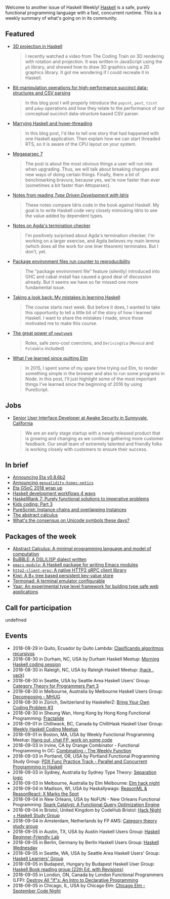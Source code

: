 <!-- 2018-08-230 undefined -->

Welcome to another issue of Haskell Weekly!
[Haskell](https://haskell-lang.org) is a safe, purely functional programming language with a fast, concurrent runtime.
This is a weekly summary of what's going on in its community.

## Featured

-   [3D projection in Haskell](https://henningtonko.github.io./3D-Projection-In-Haskell/)

    > I recently watched a video from The Coding Train on 3D rendering with rotation and projection. It was written in JavaScript using the `p5` library, and showed how to draw 3D graphics using a 2D graphics library. It got me wondering if I could recreate it in Haskell.

-   [Bit-manipulation operations for high-performance succinct data-structures and CSV parsing](https://haskell-works.github.io/posts/2018-08-22-pdep-and-pext-bit-manipulation-functions.html)

    > In this blog post I will properly introduce the `popcnt`, `pext`, `tzcnt` and `pdep` operations and how they relate to the performance of our conceptual succinct data-structure based CSV parser.

-   [Marrying Haskell and hyper-threading](https://qnikst.github.io/posts/2018-08-23-ht-no-more.html)

    > In this blog post, I'd like to tell one story that had happened with one Haskell application. Then explain how we can start threaded RTS, so it is aware of the CPU layout on your system.

-   [Megaparsec 7](https://markkarpov.com/post/megaparsec-7.html)

    > The post is about the most obvious things a user will run into when upgrading. Thus, we will talk about breaking changes and new ways of doing certain things. Finally, there a bit of benchmarking bravura, because yes, we're now faster than ever (sometimes a bit faster than Attoparsec).

-   [Notes from reading *Type Driven Development with Idris*](https://github.com/rpeszek/IdrisTddNotes/wiki/Home/f0bc51f3868dedee3d6cdbeee3a89f1e411d6711)

    > These notes compare Idris code in the book against Haskell. My goal is to write Haskell code very closely mimicking Idris to see the value added by dependent types.

-   [Notes on Agda's termination checker](http://oleg.fi/gists/posts/2018-08-29-agda-termination-checker.html)

    > I'm positively surprised about Agda's termination checker. I'm working on a larger exercise, and Agda believes my main lemma (which does all the work for one liner theorem) terminates. But I don't, yet.

-   [Package environment files run counter to reproducibility](https://hexagoxel.de/postsforpublish/posts/2018-08-25-ghc-pkg-env-misfeature.html)

    > The "package environment file" feature (silently) introduced into GHC and cabal-install has caused a good deal of discussion already. But it seems we have so far missed one more fundamental issue.

-   [Taking a look back: My mistakes in learning Haskell](https://mmhaskell.com/blog/2018/8/27/taking-a-look-back-my-mistakes-in-learning-haskell)

    > The course starts next week. But before it does, I wanted to take this opportunity to tell a little bit of the story of how I learned Haskell. I want to share the mistakes I made, since those motivated me to make this course.

-   [The great power of `newtype`s](https://speakerdeck.com/konn/the-great-power-of-newtypes)

    > Roles, safe zero-cost coercions, and `DerivingVia` (`Monoid` and `Foldable` included)

-   [What I've learned since quitting Elm](https://qiita.com/kimagure/items/93a42d67a8833f99fe2e)

    > In 2015, I spent some of my spare time trying out Elm, to render something simple in the browser and also to run some programs in Node. In this post, I'll just highlight some of the most important things I've learned since the beginning of 2016 by using PureScript.

## Jobs

-   [Senior User Interface Developer at Awake Security in Sunnyvale, California](https://jobs.lever.co/awake-security/fb9cb1c6-bda8-45d9-ba4b-6d7fb1c41fdc)

    > We are an early stage startup with a newly released product that is growing and changing as we continue gathering more customer feedback. Our small team of extremely talented and friendly folks is working closely with customers to ensure their success.

## In brief

-   [Announcing Eta v0.8.6b2](https://blog.eta-lang.org/announcing-eta-v0-8-6b2-df0398272089)
-   [Announcing `genvalidity-hspec-optics`](https://cs-syd.eu/posts/2018-08-28-genvalidity-hspec-optics)
-   [Eta GSoC 2018 wrap up](https://blog.eta-lang.org/eta-gsoc-2018-wrap-up-fe55426580c2)
-   [Haskell development workflows 4 ways](https://www.fpcomplete.com/blog/2018/08/haskell-development-workflows-4-ways)
-   [HaskellRank 7: Purely functional solutions to imperative problems](https://www.youtube.com/watch?v=NcUNN_tSmyE)
-   [Kids coding: Part 3](https://www.snoyman.com/blog/2018/08/kids-coding-part-3)
-   [PureScript: Instance chains and overlapping Instances](https://liamgoodacre.github.io/purescript/instance/chain/2017/08/18/purescript-instance-chain.html)
-   [The abstract calculus](https://medium.com/@maiavictor/the-abstract-calculus-fe8c46bcf39c)
-   [What's the consensus on Unicode symbols these days?](https://np.reddit.com/r/haskell/comments/9abjn3/whats_the_consensus_on_unicode_symbols_these_days/)

## Packages of the week

-   [Abstract Calculus: A minimal programming language and model of computation](https://github.com/MaiaVictor/abstract-calculus/tree/1b7f25e529deb2fc3b1f2429a566c5c15eada0a8)
-   [BuBBLE: A DSL/LISP dialect written](https://github.com/Ninjacop/BuBBLE/tree/52b1498f9e61299605c5aaee63f77a54b0f8661e)
-   [`emacs-module`: A Haskell package for writing Emacs modules](https://github.com/sergv/emacs-module/tree/cee3dff20f6860904688fe90d8f897e9783f39b7)
-   [`http2-client-grpc`: A native HTTP2 gRPC client library](https://github.com/lucasdicioccio/http2-client-grpc/tree/3f41c70a94f4d0c8aadd380c770f76b88bc1c1a3)
-   [Kiwi: A B+ tree based persistent key-value store](https://github.com/shivansh/kiwi/tree/dbef19778ffaf26f3f2eb37c13f6896262aa4ede)
-   [Termonad: A terminal emulator configurable](https://github.com/cdepillabout/termonad/tree/cb7ba74140ca2aeb5c3d78642ea27602cc86ee6f)
-   [Yaar: An experimental type level framework for bulding type safe web applications](https://bitbucket.org/sras/yaar/src/cdb544b6c77f)

## Call for participation

undefined

## Events

- 2018-08-29 in Quito, Ecuador by Quito Lambda: [Clasificando algoritmos recursivos](https://www.meetup.com/Quito-Lambda-Meetup/events/252000157/)
- 2018-08-30 in Durham, NC, USA by Durham Haskell Meetup: [Morning Haskell coding session](https://www.meetup.com/Durham-Haskell-Meetup/events/254069628/)
- 2018-08-30 in Raleigh, NC, USA by Raleigh Haskell Meetup: [(hack . yack)](https://www.meetup.com/Raleigh-Haskell-Meetup/events/254081840/)
- 2018-08-30 in Seattle, USA by Seattle Area Haskell Users' Group: [Category Theory for Programmers Part 3](https://www.meetup.com/SEAHUG/events/253049820/)
- 2018-08-30 in Melbourne, Australia by Melbourne Haskell Users Group: [Decomposing - MHUG](https://www.meetup.com/Melbourne-Haskell-Users-Group/events/253165388/)
- 2018-08-30 in Zürich, Switzerland by HaskellerZ: [Bring Your Own Coding Problem #3](https://www.meetup.com/HaskellerZ/events/253928652/)
- 2018-08-30 in Sheung Wan, Hong Kong by Hong Kong Functional Programming: [Fractalide](https://www.meetup.com/HK-Functional-programming/events/251735985/)
- 2018-09-01 in Chilliwack, BC, Canada by ChilliHask Haskell User Group: [Weekly Haskell Coding Meetup](https://www.meetup.com/BC-HUG/events/254128782/)
- 2018-09-01 in Boston, MA, USA by Weekly Functional Programming Meetup: [Hang out, chat FP, work on some code](https://www.meetup.com/Weekly-Functional-Programming-Meetup/events/253005377/)
- 2018-09-03 in Irvine, CA by Orange Combinator - Functional Programming In OC: [Combinating - The Weekly Function](https://www.meetup.com/orange-combinator/events/254198548/)
- 2018-09-03 in Portland, OR, USA by Portland Functional Programming Study Group: [PDX Func Practice Track - Parallel and Concurrent Programming in Haskell](https://www.meetup.com/Portland-Functional-Programming-Study-Group/events/254031750/)
- 2018-09-03 in Sydney, Australia by Sydney Type Theory: [Separation logic](https://www.meetup.com/Sydney-Type-Theory/events/253806103/)
- 2018-09-03 in Melbourne, Australia by Elm Melbourne: [Elm hack night](https://www.meetup.com/Elm-Melbourne/events/250594839/)
- 2018-09-04 in Madison, WI, USA by Haskallywags: [ReasonML & ReasonReact: X Marks the Spot](https://www.meetup.com/Haskallywags/events/253958861/)
- 2018-09-04 in New Orleans, USA by NoFUN - New Orleans Functional Programming: [Spark Catalyst: A Functional Query Optimization Engine](https://www.meetup.com/no-fun/events/253684597/)
- 2018-09-04 in Bristol, United Kingdom by CodeHub Bristol: [Hack Night + Haskell Study Group](https://www.meetup.com/CodeHub-Bristol/events/253090601/)
- 2018-09-04 in Amsterdam, Netherlands by FP AMS: [Category theory study group](https://www.meetup.com/fp-ams/events/252164249/)
- 2018-09-05 in Austin, TX, USA by Austin Haskell Users Group: [Haskell Beginner-Friendly Lab](https://www.meetup.com/ATX-Haskell/events/253982973/)
- 2018-09-05 in Berlin, Germany by Berlin Haskell Users Group: [Haskell Wednesday](https://www.meetup.com/berlinhug/events/253724678/)
- 2018-09-05 in Seattle, WA, USA by Seattle Area Haskell Users' Group: [Haskell Learners' Group](https://www.meetup.com/SEAHUG/events/253558584/)
- 2018-09-05 in Budapest, Hungary by Budapest Haskell User Group: [Haskell Book reading group (22th Ed. with Revisions)](https://www.meetup.com/Bp-HUG/events/252664363/)
- 2018-09-05 in London, ON, Canada by London Functional Programmers (LFP): [Destroy All "If"s: An Intro to Declarative Programming](https://www.meetup.com/London-Functional-Programmers/events/253877171/)
- 2018-09-05 in Chicago, IL, USA by Chicago Elm: [Chicago Elm - September Code Night](https://www.meetup.com/chicago-elm/events/254146691/)
